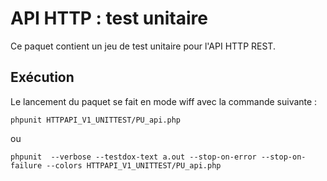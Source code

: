 # API HTTP : test unitaire

Ce paquet contient un jeu de test unitaire pour l'API HTTP REST.

## Exécution 

Le lancement du paquet se fait en mode wiff avec la commande suivante :

`phpunit HTTPAPI_V1_UNITTEST/PU_api.php`

ou

`phpunit  --verbose --testdox-text a.out --stop-on-error --stop-on-failure --colors HTTPAPI_V1_UNITTEST/PU_api.php`